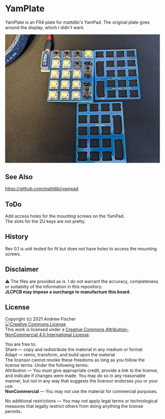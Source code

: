 # YamPlate

YamPlate is an FR4 plate for mattdibi's YamPad. The original plate goes around the display, which I didn't want.
<p align="center">
<img src="img/YamPlate.jpg" alt="YamPlate PCBs" width="600"/>
</p>

## See Also
https://github.com/mattdibi/yampad

## ToDo
Add access holes for the mounting screws on the YamPad.<br>
The slots for the 2U keys are not pretty. 

## History
Rev 0.1 is unit tested for fit but does not have holes to access the mounting screws. 

## Disclaimer
:warning:  The files are provided as is.  I do not warrant the accuracy, completeness or suitabilty of the information in this repository. <br>
<b>JLCPCB may impose a surcharge to manufacture this board. </b>

## License

Copyright (c) 2021 Andrew Fischer <br>
<a rel="license" href="http://creativecommons.org/licenses/by-nc/4.0/"><img alt="Creative Commons License" style="border-width:0" src="https://i.creativecommons.org/l/by-nc/4.0/88x31.png" /></a><br />This work is licensed under a <a rel="license" href="http://creativecommons.org/licenses/by-nc/4.0/">Creative Commons Attribution-NonCommercial 4.0 International License</a>.


You are free to:<br>
Share — copy and redistribute the material in any medium or format<br>
Adapt — remix, transform, and build upon the material<br>
The licensor cannot revoke these freedoms as long as you follow the license terms.
Under the following terms:<br>
Attribution — You must give appropriate credit, provide a link to the license, and indicate if changes were made. You may do so in any reasonable manner, but not in any way that suggests the licensor endorses you or your use.
<br>
<b>NonCommercial</b> — You may not use the material for commercial purposes.<br>

No additional restrictions — You may not apply legal terms or technological measures that legally restrict others from doing anything the license permits.

